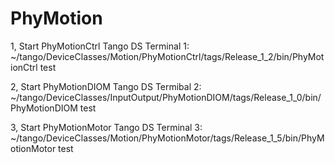 # PhyMotion
1, Start PhyMotionCtrl Tango DS
Terminal 1: 
~/tango/DeviceClasses/Motion/PhyMotionCtrl/tags/Release_1_2/bin/PhyMotionCtrl test

2, Start PhyMotionDIOM Tango DS
Termibal 2:
~/tango/DeviceClasses/InputOutput/PhyMotionDIOM/tags/Release_1_0/bin/PhyMotionDIOM test

3, Start PhyMotionMotor Tango DS
Terminal 3: 
~/tango/DeviceClasses/Motion/PhyMotionMotor/tags/Release_1_5/bin/PhyMotionMotor test

